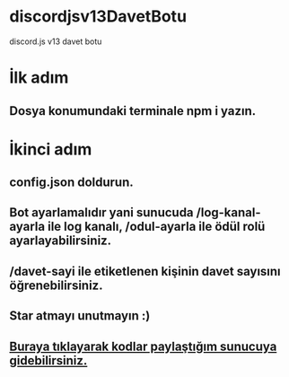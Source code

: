 # discordjsv13DavetBotu
discord.js v13 davet botu

# İlk adım
## Dosya konumundaki terminale npm i yazın.
# İkinci adım
## config.json doldurun.

## Bot ayarlamalıdır yani sunucuda /log-kanal-ayarla ile log kanalı, /odul-ayarla ile ödül rolü ayarlayabilirsiniz.
## /davet-sayi ile etiketlenen kişinin davet sayısını öğrenebilirsiniz.

## Star atmayı unutmayın :)

## [Buraya tıklayarak kodlar paylaştığım sunucuya gidebilirsiniz.](https://discord.gg/Pur3RnGua2)
